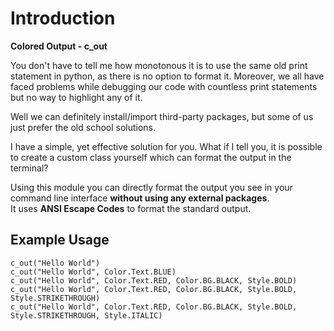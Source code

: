 # Introduction  

**Colored Output - c_out**  

You don't have to tell me how monotonous it is to use the same old print statement in python, as there is no option to format it. Moreover, we all have faced problems while debugging our code with countless print statements but no way to highlight any of it.

Well we can definitely install/import third-party packages, but some of us just prefer the old school solutions.

I have a simple, yet effective solution for you.
What if I tell you, it is possible to create a custom class yourself which can format the output in the terminal?

Using this module you can directly format the output you see in your command line interface **without using any external packages**.  
It uses **ANSI Escape Codes** to format the standard output.
  
## Example Usage  
  

    c_out("Hello World")  
    c_out("Hello World", Color.Text.BLUE)  
    c_out("Hello World", Color.Text.RED, Color.BG.BLACK, Style.BOLD)  
    c_out("Hello World", Color.Text.RED, Color.BG.BLACK, Style.BOLD, Style.STRIKETHROUGH)  
    c_out("Hello World", Color.Text.RED, Color.BG.BLACK, Style.BOLD, Style.STRIKETHROUGH, Style.ITALIC) 

 

  
[//]: # (### Example Outputs  )

[//]: # (  ![output example]&#40;https://raw.githubusercontent.com/singhgautam7/Python-GoldMine/master/color_print/assets/prettify_print_example.png&#41;)
